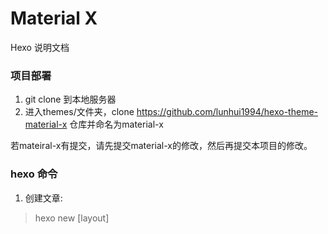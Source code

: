 # Material X

Hexo 说明文档

### 项目部署
1. git clone 到本地服务器
2. 进入themes/文件夹，clone https://github.com/lunhui1994/hexo-theme-material-x 仓库并命名为material-x

若mateiral-x有提交，请先提交material-x的修改，然后再提交本项目的修改。

### hexo 命令
1. 创建文章:
> hexo new [layout] <title>
2. 生成静态文件HTML
> hexo generate
   监听生成静态文件HTML
> hexo generate -w
3. 上传至github
> hexo deploy


### 目录说明: 
    (可配置: 根目录文件 _config.yml 中配置source_dir)
    1. 资源存放位置：'/source/' 下,地址：'/'; 例如 图片存放位置/source/img/xxx.png ,引用地址: /img/xxx.png
    2. 文章存放位置: '/source/_posts/'; 生成的文章在public中.

